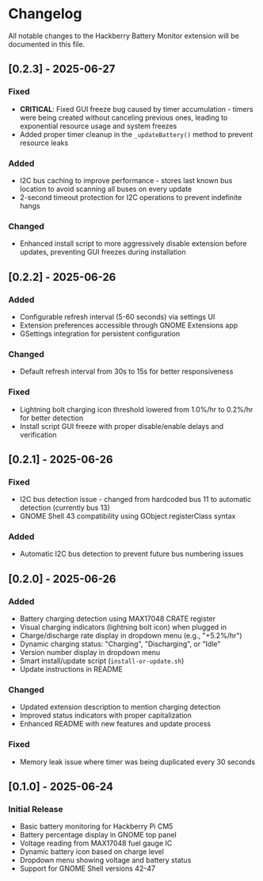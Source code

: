 # Changelog

All notable changes to the Hackberry Battery Monitor extension will be documented in this file.

## [0.2.3] - 2025-06-27

### Fixed
- **CRITICAL**: Fixed GUI freeze bug caused by timer accumulation - timers were being created without canceling previous ones, leading to exponential resource usage and system freezes
- Added proper timer cleanup in the `_updateBattery()` method to prevent resource leaks

### Added
- I2C bus caching to improve performance - stores last known bus location to avoid scanning all buses on every update
- 2-second timeout protection for I2C operations to prevent indefinite hangs

### Changed
- Enhanced install script to more aggressively disable extension before updates, preventing GUI freezes during installation

## [0.2.2] - 2025-06-26

### Added
- Configurable refresh interval (5-60 seconds) via settings UI
- Extension preferences accessible through GNOME Extensions app
- GSettings integration for persistent configuration

### Changed
- Default refresh interval from 30s to 15s for better responsiveness

### Fixed
- Lightning bolt charging icon threshold lowered from 1.0%/hr to 0.2%/hr for better detection
- Install script GUI freeze with proper disable/enable delays and verification

## [0.2.1] - 2025-06-26

### Fixed
- I2C bus detection issue - changed from hardcoded bus 11 to automatic detection (currently bus 13)
- GNOME Shell 43 compatibility using GObject.registerClass syntax

### Added
- Automatic I2C bus detection to prevent future bus numbering issues

## [0.2.0] - 2025-06-26

### Added
- Battery charging detection using MAX17048 CRATE register
- Visual charging indicators (lightning bolt icon) when plugged in
- Charge/discharge rate display in dropdown menu (e.g., "+5.2%/hr")
- Dynamic charging status: "Charging", "Discharging", or "Idle"
- Version number display in dropdown menu
- Smart install/update script (`install-or-update.sh`)
- Update instructions in README

### Changed
- Updated extension description to mention charging detection
- Improved status indicators with proper capitalization
- Enhanced README with new features and update process

### Fixed
- Memory leak issue where timer was being duplicated every 30 seconds

## [0.1.0] - 2025-06-24

### Initial Release
- Basic battery monitoring for Hackberry Pi CM5
- Battery percentage display in GNOME top panel
- Voltage reading from MAX17048 fuel gauge IC
- Dynamic battery icon based on charge level
- Dropdown menu showing voltage and battery status
- Support for GNOME Shell versions 42-47